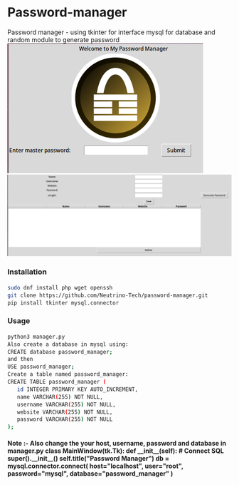 # Password-manager
Password manager - using tkinter for interface mysql for database and random module to generate password
![alt text](https://github.com/Neutrino-Tech/password-manager/blob/main/1.png)
![alt text](https://github.com/Neutrino-Tech/password-manager/blob/main/2.png)

<h3>Installation</h3>

```bash
sudo dnf install php wget openssh
git clone https://github.com/Neutrino-Tech/password-manager.git
pip install tkinter mysql.connector
```
<h3>Usage</h3>

```bash
python3 manager.py
Also create a database in mysql using:
CREATE database password_manager;
and then
USE password_manager;
Create a table named password_manager:
CREATE TABLE password_manager (
   id INTEGER PRIMARY KEY AUTO_INCREMENT,
   name VARCHAR(255) NOT NULL,
   username VARCHAR(255) NOT NULL,
   website VARCHAR(255) NOT NULL,
   password VARCHAR(255) NOT NULL
);
```
<h4>Note :- Also change the your host, username, password and database in manager.py
class MainWindow(tk.Tk):
    def __init__(self):
        # Connect SQL
        super().__init__()
        self.title("Password Manager")
        db = mysql.connector.connect(
            host="localhost",
            user="root",
            password="mysql",
            database="password_manager" 
        )
</h4>
